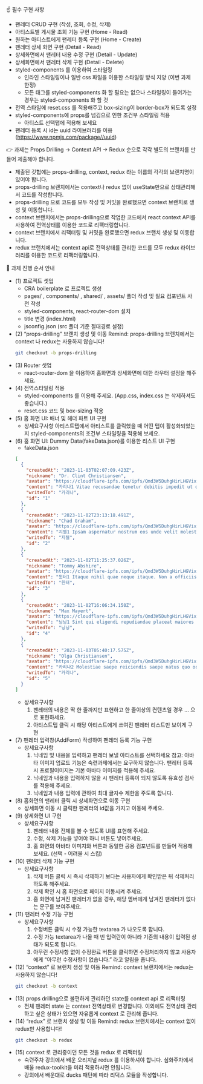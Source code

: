 ☝ 필수 구현 사항

- 팬레터 CRUD 구현 (작성, 조회, 수정, 삭제)
- 아티스트별 게시물 조회 기능 구현 (Home - Read)
- 원하는 아티스트에게 팬레터 등록 구현 (Home - Create)
- 팬레터 상세 화면 구현 (Detail - Read)
- 상세화면에서 팬레터 내용 수정 구현 (Detail - Update)
- 상세화면에서 팬레터 삭제 구현 (Detail - Delete)
- styled-components 를 이용하여 스타일링
  - 인라인 스타일링이나 일반 css 파일을 이용한 스타일링 방식 지양 (이번 과제 한정)
  - 모든 태그를 styled-components 화 할 필요는 없으나 스타일링이 들어가는 경우는 styled-components 화 할 것
- 전역 스타일에 reset.css 를 적용해주고 box-sizing이 border-box가 되도록 설정
- styled-components에 props를 넘김으로 인한 조건부 스타일링 적용
  - 아티스트 선택탭에 적용해 보세요
- 팬레터 등록 시 id는 uuid 라이브러리를 이용(https://www.npmjs.com/package//uuid)

👉 과제는 Props Drilling → Context API → Redux 순으로 각각 별도의 브랜치를 만들어 제출해야 합니다.

- 제출된 깃헙에는 props-drilling, context, redux 라는 이름의 각각의 브랜치명이 있어야 합니다.
- props-drilling 브랜치에서는 context나 redux 없이 useState만으로 상태관리해서 코드를 작성합니다.
- props-drilling 으로 코드를 모두 작성 및 커밋을 완료했으면 context 브랜치로 생성 및 이동합니다.
- context 브랜치에서는 props-drilling으로 작업한 코드에서 react context API를 사용하여 전역상태를 이용한 코드로 리팩터링합니다.
- context 브랜치에서 리팩터링 및 커밋을 완료했으면 redux 브랜치 생성 및 이동합니다.
- redux 브랜치에서는 context api로 전역상태를 관리한 코드를 모두 redux 라이브러리를 이용한 코드로 리팩터링합니다.

📌 과제 진행 순서 안내

- (1) 프로젝트 셋업
  - CRA boilerplate 로 프로젝트 생성
  - pages/ , components/ , shared/ , assets/ 폴더 작성 및 필요 컴포넌트 사전 작성
  - styled-components, react-router-dom 설치
  - title 변경 (index.html)
  - jsconfig.json (src 폴더 기준 절대경로 설정)
- (2) “props-drilling” 브랜치 생성 및 이동
  Remind: props-drilling 브랜치에서는 context 나 redux는 사용하지 않습니다!
  ```bash
  git checkout -b props-drilling
  ```
- (3) Router 셋업
  - react-router-dom 을 이용하여 홈화면과 상세화면에 대한 라우터 설정을 해주세요.
- (4) 전역스타일링 적용
  - styled-components 를 이용해 주세요. (App.css, index.css 는 삭제하셔도 좋습니다.)
  - reset.css 코드 및 box-sizing 적용
- (5) 홈 화면 UI: 배너 및 헤더 파트 UI 구현
  - 상세요구사항
    아티스트탭에서 아티스트를 클릭했을 때 어떤 탭이 활성화되었는지 styled-components의 조건부 스타일링을 적용해 보세요.
- (6) 홈 화면 UI: Dummy Data(fakeData.json)를 이용한 리스트 UI 구현
  - fakeData.json
  ```json
  [
    {
      "createdAt": "2023-11-03T02:07:09.423Z",
      "nickname": "Dr. Clint Christiansen",
      "avatar": "https://cloudflare-ipfs.com/ipfs/Qmd3W5DuhgHirLHGVixi6V76LhCkZUz6pnFt5AJBiyvHye/avatar/36.jpg",
      "content": "카리나1 Vitae recusandae tenetur debitis impedit ut dolorem atque reprehenderit magnam. Cum dolor magnam commodi qui perferendis. Vel temporibus soluta. Eum delectus blanditiis. Neque dicta non quod ex. Maiores aspernatur fuga reprehenderit a magni eaque fuga voluptatum hic.",
      "writedTo": "카리나",
      "id": "1"
    },
    {
      "createdAt": "2023-11-02T23:13:18.491Z",
      "nickname": "Chad Graham",
      "avatar": "https://cloudflare-ipfs.com/ipfs/Qmd3W5DuhgHirLHGVixi6V76LhCkZUz6pnFt5AJBiyvHye/avatar/298.jpg",
      "content": "지젤1 Ipsam aspernatur nostrum eos unde velit molestiae dolorem. Tenetur ullam nostrum pariatur. Et in eos. Harum commodi ipsa quaerat aspernatur quod dignissimos quae quidem sapiente.",
      "writedTo": "지젤",
      "id": "2"
    },
    {
      "createdAt": "2023-11-02T11:25:37.026Z",
      "nickname": "Tommy Abshire",
      "avatar": "https://cloudflare-ipfs.com/ipfs/Qmd3W5DuhgHirLHGVixi6V76LhCkZUz6pnFt5AJBiyvHye/avatar/646.jpg",
      "content": "윈터1 Itaque nihil quae neque itaque. Non a officiis ducimus nemo consectetur. Ducimus libero voluptatum consequuntur.",
      "writedTo": "윈터",
      "id": "3"
    },
    {
      "createdAt": "2023-11-02T16:06:34.150Z",
      "nickname": "Max Mayert",
      "avatar": "https://cloudflare-ipfs.com/ipfs/Qmd3W5DuhgHirLHGVixi6V76LhCkZUz6pnFt5AJBiyvHye/avatar/37.jpg",
      "content": "닝닝1 Sint qui eligendi repudiandae placeat maiores repudiandae assumenda repudiandae. Distinctio commodi iste. Qui architecto iusto.",
      "writedTo": "닝닝",
      "id": "4"
    },
    {
      "createdAt": "2023-11-03T05:40:17.575Z",
      "nickname": "Olga Christiansen",
      "avatar": "https://cloudflare-ipfs.com/ipfs/Qmd3W5DuhgHirLHGVixi6V76LhCkZUz6pnFt5AJBiyvHye/avatar/720.jpg",
      "content": "카리나2 Molestiae saepe reiciendis saepe natus quo occaecati. Vel vero illum quo. Ducimus maiores porro optio illum officia nam. Cum possimus aut consequatur eaque libero ad nihil pariatur officiis.",
      "writedTo": "카리나",
      "id": "5"
    }
  ]
  ```
  - 상세요구사항
    1. 팬레터의 내용은 딱 한 줄까지만 표현하고 한 줄이상의 컨텐츠일 경우 … 으로 표현하세요.
    2. 아티스트탭 클릭 시 해당 아티스트에게 쓰여진 팬레터 리스트만 보이게 구현
- (7) 팬레터 입력창(AddForm) 작성하여 팬레터 등록 기능 구현
  - 상세요구사항
    1. 닉네임 및 내용을 입력하고 팬레터 보낼 아티스트를 선택하세요
       참고: 아바타 이미지 업로드 기능은 숙련과제에서는 요구하지 않습니다.
       팬레터 등록 시 프로필이미지는 기본 아바타 이미지를 적용해 주세요.
    2. 닉네임과 내용을 입력하지 않을 시 팬레터 등록이 되지 않도록 유효성 검사를 적용해 주세요.
    3. 닉네임과 내용 입력에 관하여 최대 글자수 제한을 주도록 합니다.
- (8) 홈화면의 팬레터 클릭 시 상세화면으로 이동 구현
  - 상세화면 이동 시 클릭한 팬레터의 id값을 가지고 이동해 주세요.
- (9) 상세화면 UI 구현
  - 상세요구사항
    1. 팬레터 내용 전체를 볼 수 있도록 UI를 표현해 주세요.
    2. 수정, 삭제 기능을 넣어야 하니 버튼도 넣어주세요.
    3. 홈 화면의 아바타 이미지와 버튼과 동일한 공용 컴포넌트를 만들어 적용해 보세요. (선택 - 어려울 시 스킵)
- (10) 팬레터 삭제 기능 구현
  - 상세요구사항
    1. 삭제 버튼 클릭 시 즉시 삭제하기 보다는 사용자에게 확인받은 뒤 삭제처리 하도록 해주세요.
    2. 삭제 확인 시 홈 화면으로 페이지 이동시켜 주세요.
    3. 홈 화면에 남겨진 팬레터가 없을 경우, 해당 멤버에게 남겨진 팬레터가 없다는 문구를 보여주세요.
- (11) 팬레터 수정 기능 구현
  - 상세요구사항
    1. 수정버튼 클릭 시 수정 가능한 textarea 가 나오도록 합니다.
    2. 수정 가능 textarea가 나올 때 빈 입력란이 아니라 기존의 내용이 입력된 상태가 되도록 합니다.
    3. 아무런 수정사항 없이 수정완료 버튼을 클릭하면 수정처리하지 않고 사용자에게 “아무런 수정사항이 없습니다.” 라고 알림을 줍니다.
- (12) “context” 로 브랜치 생성 및 이동
  Remind: context 브랜치에서는 redux는 사용하지 않습니다!
  ```bash
  git checkout -b context
  ```
- (13) props drilling으로 불편하게 관리하던 state를 context api 로 리팩터링
  - 전체 팬레터 state 는 context 전역상태로 변경합니다. 이외에도 전역상태 관리하고 싶은 상태가 있으면 자유롭게 context 로 관리해 줍니다.
- (14) “redux” 로 브랜치 생성 및 이동
  Remind: redux 브랜치에서는 context 없이 redux만 사용합니다!
  ```bash
  git checkout -b redux
  ```
- (15) context 로 관리중이던 모든 것을 redux 로 리팩터링
  - 숙련주차 강의에서 배운 오리지널 redux 를 이용하셔야 합니다. 심화주차에서 배울 redux-toolkit을 미리 적용하시면 안됩니다.
  - 강의에서 배운대로 ducks 패턴에 따라 리덕스 모듈을 작성합니다.

